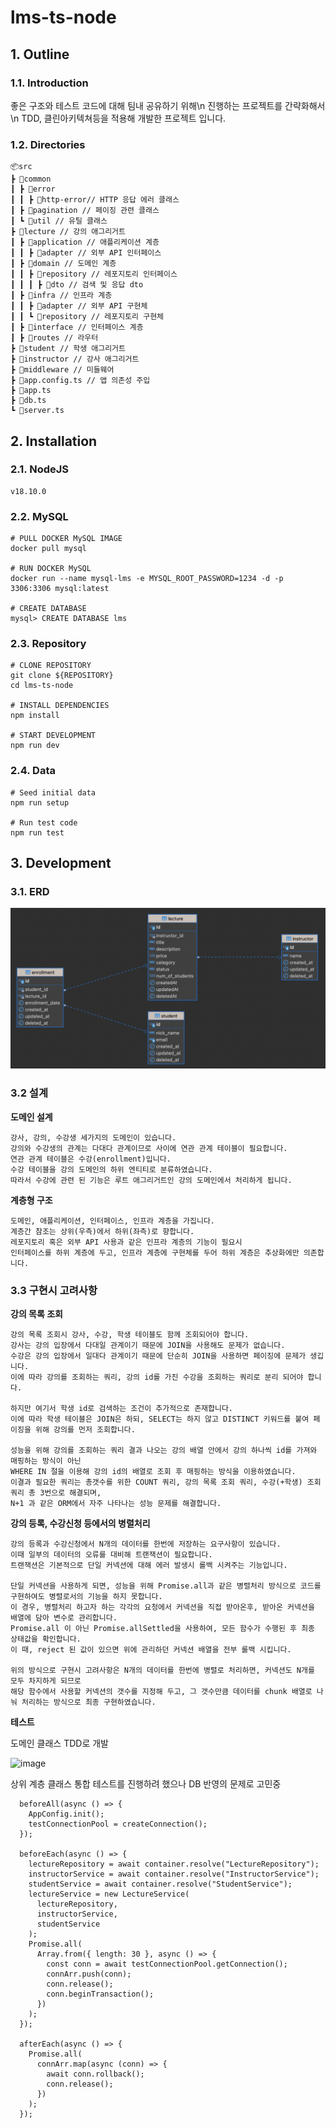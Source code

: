 # lms-ts-node

## 1. Outline

### 1.1. Introduction

좋은 구조와 테스트 코드에 대해 팀내 공유하기 위해\n
진행하는 프로젝트를 간략화해서\n 
TDD, 클린아키텍쳐등을 적용해 개발한 프로젝트 입니다.

### 1.2. Directories

```
📦src
┣ 📂common
┃ ┣ 📂error
┃ ┃ ┣ 📂http-error// HTTP 응답 에러 클래스
┃ ┣ 📂pagination // 페이징 관련 클래스
┃ ┗ 📂util // 유틸 클래스
┣ 📂lecture // 강의 애그리거트
┃ ┣ 📂application // 애플리케이션 계층
┃ ┃ ┣ 📂adapter // 외부 API 인터페이스
┃ ┣ 📂domain // 도메인 계층
┃ ┃ ┣ 📂repository // 레포지토리 인터페이스
┃ ┃ ┃ ┣ 📂dto // 검색 및 응답 dto
┃ ┣ 📂infra // 인프라 계층
┃ ┃ ┣ 📂adapter // 외부 API 구현체
┃ ┃ ┗ 📂repository // 레포지토리 구현체
┃ ┣ 📂interface // 인터페이스 계층
┃ ┣ 📂routes // 라우터
┣ 📂student // 학생 애그리거트
┣ 📂instructor // 강사 애그리거트
┣ 📂middleware // 미들웨어
┣ 📜app.config.ts // 앱 의존성 주입
┣ 📜app.ts
┣ 📜db.ts
┗ 📜server.ts
```

## 2. Installation

### 2.1. NodeJS

```
v18.10.0
```

### 2.2. MySQL

```
# PULL DOCKER MySQL IMAGE
docker pull mysql

# RUN DOCKER MySQL
docker run --name mysql-lms -e MYSQL_ROOT_PASSWORD=1234 -d -p 3306:3306 mysql:latest

# CREATE DATABASE
mysql> CREATE DATABASE lms
```

### 2.3. Repository

```
# CLONE REPOSITORY
git clone ${REPOSITORY}
cd lms-ts-node

# INSTALL DEPENDENCIES
npm install

# START DEVELOPMENT
npm run dev
```

### 2.4. Data

```
# Seed initial data
npm run setup

# Run test code
npm run test
```

## 3. Development

### 3.1. ERD

![Alt text](image.png)

### 3.2 설계

**도메인 설계**
```
강사, 강의, 수강생 세가지의 도메인이 있습니다.
강의와 수강생의 관계는 다대다 관계이므로 사이에 연관 관계 테이블이 필요합니다.
연관 관계 테이블은 수강(enrollment)입니다.
수강 테이블을 강의 도메인의 하위 엔티티로 분류하였습니다.
따라서 수강에 관련 된 기능은 루트 애그리거트인 강의 도메인에서 처리하게 됩니다.
```

**계층형 구조**
```
도메인, 애플리케이션, 인터페이스, 인프라 계층을 가집니다.
계층간 참조는 상위(우측)에서 하위(좌측)로 향합니다.
레포지토리 혹은 외부 API 사용과 같은 인프라 계층의 기능이 필요시
인터페이스를 하위 계층에 두고, 인프라 계층에 구현체를 두어 하위 계층은 추상화에만 의존합니다.
```

### 3.3 구현시 고려사항

**강의 목록 조회**
```
강의 목록 조회시 강사, 수강, 학생 테이블도 함께 조회되어야 합니다.
강사는 강의 입장에서 다대일 관계이기 때문에 JOIN을 사용해도 문제가 없습니다.
수강은 강의 입장에서 일대다 관계이기 때문에 단순히 JOIN을 사용하면 페이징에 문제가 생깁니다.
이에 따라 강의를 조회하는 쿼리, 강의 id를 가진 수강을 조회하는 쿼리로 분리 되어야 합니다.

하지만 여기서 학생 id로 검색하는 조건이 추가적으로 존재합니다.
이에 따라 학생 테이블은 JOIN은 하되, SELECT는 하지 않고 DISTINCT 키워드를 붙여 페이징을 위해 강의를 먼저 조회합니다.

성능을 위해 강의를 조회하는 쿼리 결과 나오는 강의 배열 안에서 강의 하나씩 id를 가져와 매핑하는 방식이 아닌
WHERE IN 절을 이용해 강의 id의 배열로 조회 후 매핑하는 방식을 이용하였습니다.
이결과 필요한 쿼리는 총갯수를 위한 COUNT 쿼리, 강의 목록 조회 쿼리, 수강(+학생) 조회 쿼리 총 3번으로 해결되며,
N+1 과 같은 ORM에서 자주 나타나는 성능 문제를 해결합니다.
```

**강의 등록, 수강신청 등에서의 병렬처리**
```
강의 등록과 수강신청에서 N개의 데이터를 한번에 저장하는 요구사항이 있습니다.
이때 일부의 데이터의 오류를 대비해 트랜잭션이 필요합니다.
트랜잭션은 기본적으로 단일 커넥션에 대해 에러 발생시 롤백 시켜주는 기능입니다.

단일 커넥션을 사용하게 되면, 성능을 위해 Promise.all과 같은 병렬처리 방식으로 코드를 구현하여도 병렬로서의 기능을 하지 못합니다.
이 경우, 병렬처리 하고자 하는 각각의 요청에서 커넥션을 직접 받아온후, 받아온 커넥션을 배열에 담아 변수로 관리합니다.
Promise.all 이 아닌 Promise.allSettled을 사용하여, 모든 함수가 수행된 후 최종 상태값을 확인합니다.
이 때, reject 된 값이 있으면 위에 관리하던 커넥션 배열을 전부 롤백 시킵니다.

위의 방식으로 구현시 고려사항은 N개의 데이터를 한번에 병렬로 처리하면, 커넥션도 N개를 모두 차지하게 되므로
해당 함수에서 사용할 커넥션의 갯수를 지정해 두고, 그 갯수만큼 데이터를 chunk 배열로 나눠 처리하는 방식으로 최종 구현하였습니다.
```

**테스트**

도메인 클래스 TDD로 개발

<img width="525" alt="image" src="https://github.com/chunghyunleeme/lms-ts-node/assets/134473987/40084c5a-a384-4ef0-a01f-7064d5644724">

상위 계층 클래스 통합 테스트를 진행하려 했으나 DB 반영의 문제로 고민중

```
  beforeAll(async () => {
    AppConfig.init();
    testConnectionPool = createConnection();
  });

  beforeEach(async () => {
    lectureRepository = await container.resolve("LectureRepository");
    instructorService = await container.resolve("InstructorService");
    studentService = await container.resolve("StudentService");
    lectureService = new LectureService(
      lectureRepository,
      instructorService,
      studentService
    );
    Promise.all(
      Array.from({ length: 30 }, async () => {
        const conn = await testConnectionPool.getConnection();
        connArr.push(conn);
        conn.release();
        conn.beginTransaction();
      })
    );
  });

  afterEach(async () => {
    Promise.all(
      connArr.map(async (conn) => {
        await conn.rollback();
        conn.release();
      })
    );
  });
```
